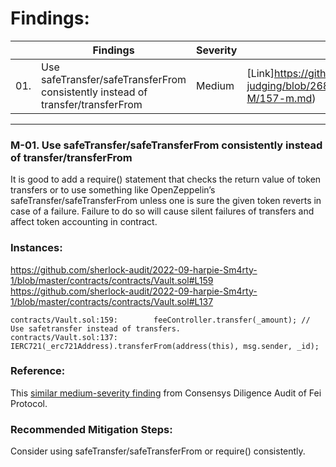 # Findings:
| | Findings | Severity | Link to Original Report |
|-|-|-|-|
| 01. | Use safeTransfer/safeTransferFrom consistently instead of transfer/transferFrom | Medium | [Link]https://github.com/sherlock-audit/2022-09-harpie-judging/blob/268305bfcbd651410587616254dcd50120ac01eb/001-M/157-m.md) |

----

### M-01. Use safeTransfer/safeTransferFrom consistently instead of transfer/transferFrom

It is good to add a require() statement that checks the return value of token transfers or to use something like OpenZeppelin’s safeTransfer/safeTransferFrom unless one is sure the given token reverts in case of a failure. Failure to do so will cause silent failures of transfers and affect token accounting in contract.

### Instances:
https://github.com/sherlock-audit/2022-09-harpie-Sm4rty-1/blob/master/contracts/contracts/Vault.sol#L159
https://github.com/sherlock-audit/2022-09-harpie-Sm4rty-1/blob/master/contracts/contracts/Vault.sol#L137
```
contracts/Vault.sol:159:        feeController.transfer(_amount); // Use safetransfer instead of transfers.
contracts/Vault.sol:137:        IERC721(_erc721Address).transferFrom(address(this), msg.sender, _id); 
``` 
### Reference:

This [similar medium-severity finding](https://consensys.net/diligence/audits/2021/01/fei-protocol/#unchecked-return-value-for-iweth-transfer-call) from Consensys Diligence Audit of Fei Protocol.

### Recommended Mitigation Steps:

Consider using safeTransfer/safeTransferFrom or require() consistently.